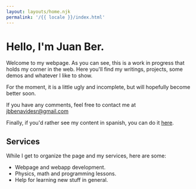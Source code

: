 ```yaml
---
layout: layouts/home.njk
permalink: '/{{ locale }}/index.html'
---
```


# Hello, I'm Juan Ber.

Welcome to my webpage. As you can see, this is a work in progress that holds my corner
in the web. Here you'll find my writings, projects, some demos and whatever I
like to show.

For the moment, it is a little ugly and incomplete, but will hopefully become better soon.

If you have any comments, feel free to contact me at jbbenavidesr@gmail.com

Finally, if you'd rather see my content in spanish, you can do it [here](/es/).

## Services

While I get to organize the page and my services, here are some:

-   Webpage and webapp development.
-   Physics, math and programming lessons.
-   Help for learning new stuff in general.
